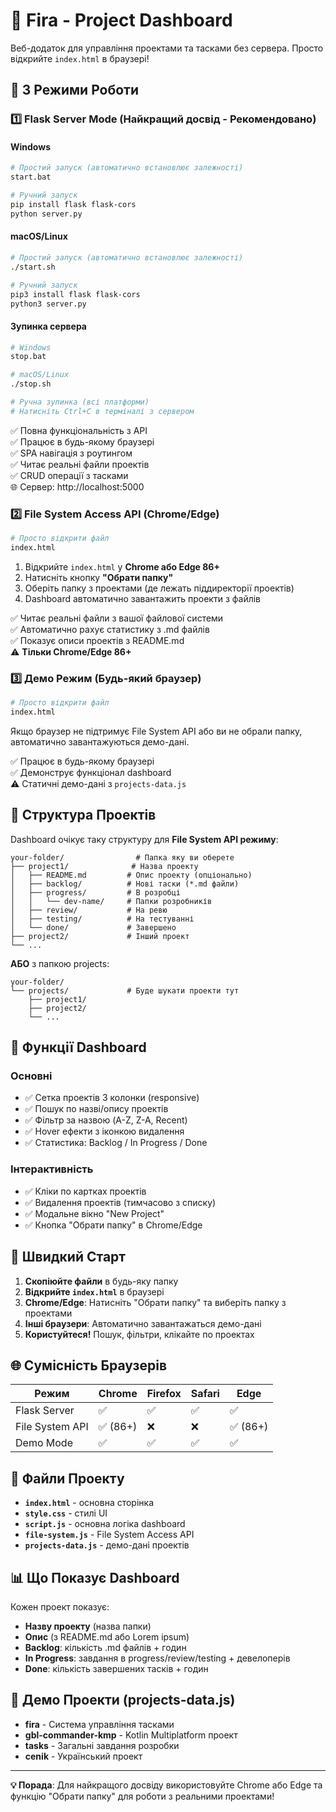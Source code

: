 # 🚀 Fira - Project Dashboard

Веб-додаток для управління проектами та тасками без сервера. Просто відкрийте `index.html` в браузері!

## 🔧 3 Режими Роботи

### 1️⃣ **Flask Server Mode (Найкращий досвід - Рекомендовано)**

#### Windows
```bash
# Простий запуск (автоматично встановлює залежності)
start.bat

# Ручний запуск
pip install flask flask-cors
python server.py
```

#### macOS/Linux  
```bash
# Простий запуск (автоматично встановлює залежності)
./start.sh

# Ручний запуск
pip3 install flask flask-cors
python3 server.py
```

#### Зупинка сервера
```bash
# Windows
stop.bat

# macOS/Linux
./stop.sh

# Ручна зупинка (всі платформи)
# Натисніть Ctrl+C в терміналі з сервером
```

✅ Повна функціональність з API  
✅ Працює в будь-якому браузері  
✅ SPA навігація з роутингом  
✅ Читає реальні файли проектів  
✅ CRUD операції з тасками  
🌐 Сервер: http://localhost:5000

### 2️⃣ **File System Access API (Chrome/Edge)**
```bash
# Просто відкрити файл
index.html
```
1. Відкрийте `index.html` у **Chrome або Edge 86+**
2. Натисніть кнопку **"Обрати папку"**  
3. Оберіть папку з проектами (де лежать піддиректорії проектів)
4. Dashboard автоматично завантажить проекти з файлів

✅ Читає реальні файли з вашої файлової системи  
✅ Автоматично рахує статистику з .md файлів  
✅ Показує описи проектів з README.md  
⚠️ **Тільки Chrome/Edge 86+**

### 3️⃣ **Демо Режим (Будь-який браузер)**
```bash
# Просто відкрити файл
index.html
```
Якщо браузер не підтримує File System API або ви не обрали папку, автоматично завантажуються демо-дані.

✅ Працює в будь-якому браузері  
✅ Демонструє функціонал dashboard  
⚠️ Статичні демо-дані з `projects-data.js`

## 📁 Структура Проектів

Dashboard очікує таку структуру для **File System API режиму**:
```
your-folder/                # Папка яку ви оберете
├── project1/              # Назва проекту
│   ├── README.md         # Опис проекту (опціонально)
│   ├── backlog/          # Нові таски (*.md файли)
│   ├── progress/         # В розробці
│   │   └── dev-name/     # Папки розробників
│   ├── review/           # На ревю
│   ├── testing/          # На тестуванні
│   └── done/             # Завершено
├── project2/             # Інший проект
└── ...
```

**АБО** з папкою projects:
```
your-folder/
└── projects/             # Буде шукати проекти тут
    ├── project1/
    ├── project2/
    └── ...
```

## 🎨 Функції Dashboard

### Основні
- ✅ Сетка проектів 3 колонки (responsive)
- ✅ Пошук по назві/опису проектів
- ✅ Фільтр за назвою (A-Z, Z-A, Recent)  
- ✅ Hover ефекти з іконкою видалення
- ✅ Статистика: Backlog / In Progress / Done

### Інтерактивність
- ✅ Кліки по картках проектів
- ✅ Видалення проектів (тимчасово з списку)
- ✅ Модальне вікно "New Project" 
- ✅ Кнопка "Обрати папку" в Chrome/Edge

## 🚀 Швидкий Старт

1. **Скопіюйте файли** в будь-яку папку
2. **Відкрийте `index.html`** в браузері
3. **Chrome/Edge**: Натисніть "Обрати папку" та виберіть папку з проектами
4. **Інші браузери**: Автоматично завантажаться демо-дані
5. **Користуйтеся!** Пошук, фільтри, клікайте по проектах

## 🌐 Сумісність Браузерів

| Режим | Chrome | Firefox | Safari | Edge |
|--------|--------|---------|--------|------|
| Flask Server | ✅ | ✅ | ✅ | ✅ |
| File System API | ✅ (86+) | ❌ | ❌ | ✅ (86+) |
| Demo Mode | ✅ | ✅ | ✅ | ✅ |

## 🔧 Файли Проекту

- **`index.html`** - основна сторінка
- **`style.css`** - стилі UI
- **`script.js`** - основна логіка dashboard
- **`file-system.js`** - File System Access API
- **`projects-data.js`** - демо-дані проектів

## 📊 Що Показує Dashboard

Кожен проект показує:
- **Назву проекту** (назва папки)
- **Опис** (з README.md або Lorem ipsum)
- **Backlog**: кількість .md файлів + годин
- **In Progress**: завдання в progress/review/testing + девелоперів  
- **Done**: кількість завершених тасків + годин

## 🎯 Демо Проекти (projects-data.js)

- **fira** - Система управління тасками
- **gbl-commander-kmp** - Kotlin Multiplatform проект
- **tasks** - Загальні завдання розробки  
- **сenik** - Український проект

---

**💡 Порада**: Для найкращого досвіду використовуйте Chrome або Edge та функцію "Обрати папку" для роботи з реальними проектами!